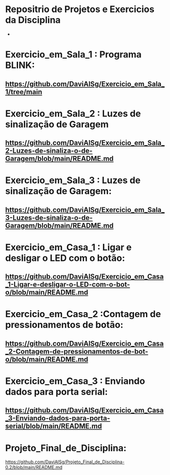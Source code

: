 # Repositrio de Projetos e Exercicios da Disciplina
-
# Exercicio_em_Sala_1 : Programa BLINK:
https://github.com/DaviAlSg/Exercicio_em_Sala_1/tree/main
-
# Exercicio_em_Sala_2 : Luzes de sinalização de Garagem
https://github.com/DaviAlSg/Exercicio_em_Sala_2-Luzes-de-sinaliza-o-de-Garagem/blob/main/README.md
-
# Exercicio_em_Sala_3 : Luzes de sinalização de Garagem:
https://github.com/DaviAlSg/Exercicio_em_Sala_3-Luzes-de-sinaliza-o-de-Garagem/blob/main/README.md
-
# Exercicio_em_Casa_1 : Ligar e desligar o LED com o botão:
https://github.com/DaviAlSg/Exercicio_em_Casa_1-Ligar-e-desligar-o-LED-com-o-bot-o/blob/main/README.md
-
# Exercicio_em_Casa_2 :Contagem de pressionamentos de botão:
https://github.com/DaviAlSg/Exercicio_em_Casa_2-Contagem-de-pressionamentos-de-bot-o/blob/main/README.md
-
# Exercicio_em_Casa_3 : Enviando dados para porta serial:
https://github.com/DaviAlSg/Exercicio_em_Casa_3-Enviando-dados-para-porta-serial/blob/main/README.md
-
# Projeto_Final_de_Disciplina:
https://github.com/DaviAlSg/Projeto_Final_de_Disciplina-0.2/blob/main/README.md
